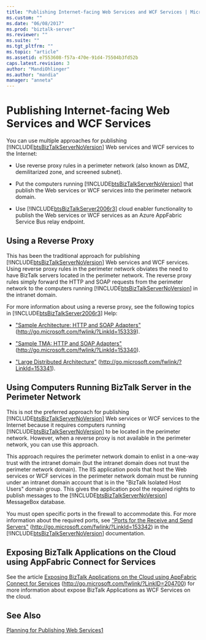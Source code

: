 ```yaml
---
title: "Publishing Internet-facing Web Services and WCF Services | Microsoft Docs"
ms.custom: ""
ms.date: "06/08/2017"
ms.prod: "biztalk-server"
ms.reviewer: ""
ms.suite: ""
ms.tgt_pltfrm: ""
ms.topic: "article"
ms.assetid: e7553608-f57a-470e-91d4-75504b3fd52b
caps.latest.revision: 3
author: "MandiOhlinger"
ms.author: "mandia"
manager: "anneta"
---
```

# Publishing Internet-facing Web Services and WCF Services
You can use multiple approaches for publishing [!INCLUDE[btsBizTalkServerNoVersion](../includes/btsbiztalkservernoversion-md.md)] Web services and WCF services to the Internet:  
  
-   Use reverse proxy rules in a perimeter network (also known as DMZ, demilitarized zone, and screened subnet).  
  
-   Put the computers running [!INCLUDE[btsBizTalkServerNoVersion](../includes/btsbiztalkservernoversion-md.md)] that publish the Web services or WCF services into the perimeter network domain.  
  
-   Use [!INCLUDE[btsBizTalkServer2006r3](../includes/btsbiztalkserver2006r3-md.md)] cloud enabler functionality to publish the Web services or WCF services as an Azure AppFabric Service Bus relay endpoint.  
  
## Using a Reverse Proxy  
 This has been the traditional approach for publishing [!INCLUDE[btsBizTalkServerNoVersion](../includes/btsbiztalkservernoversion-md.md)] Web services and WCF services. Using reverse proxy rules in the perimeter network obviates the need to have BizTalk servers located in the perimeter network. The reverse proxy rules simply forward the HTTP and SOAP requests from the perimeter network to the computers running [!INCLUDE[btsBizTalkServerNoVersion](../includes/btsbiztalkservernoversion-md.md)] in the intranet domain.  
  
 For more information about using a reverse proxy, see the following topics in [!INCLUDE[btsBizTalkServer2006r3](../includes/btsbiztalkserver2006r3-md.md)] Help:  
  
-   ["Sample Architecture: HTTP and SOAP Adapters"](http://go.microsoft.com/fwlink/?LinkId=153339) (http://go.microsoft.com/fwlink/?LinkId=153339).  
  
-   ["Sample TMA: HTTP and SOAP Adapters"](http://go.microsoft.com/fwlink/?LinkId=153340) (http://go.microsoft.com/fwlink/?LinkId=153340).  
  
-   ["Large Distributed Architecture"](http://go.microsoft.com/fwlink/?LinkId=153341) (http://go.microsoft.com/fwlink/?LinkId=153341).  
  
## Using Computers Running BizTalk Server in the Perimeter Network  
 This is not the preferred approach for publishing [!INCLUDE[btsBizTalkServerNoVersion](../includes/btsbiztalkservernoversion-md.md)] Web services or WCF services to the Internet because it requires computers running [!INCLUDE[btsBizTalkServerNoVersion](../includes/btsbiztalkservernoversion-md.md)] to be located in the perimeter network. However, when a reverse proxy is not available in the perimeter network, you can use this approach.  
  
 This approach requires the perimeter network domain to enlist in a one-way trust with the intranet domain (but the intranet domain does not trust the perimeter network domain). The IIS application pools that host the Web services or WCF services in the perimeter network domain must be running under an intranet domain account that is in the "BizTalk Isolated Host Users" domain group. This gives the application pool the required rights to publish messages to the [!INCLUDE[btsBizTalkServerNoVersion](../includes/btsbiztalkservernoversion-md.md)] MessageBox database.  
  
 You must open specific ports in the firewall to accommodate this. For more information about the required ports, see ["Ports for the Receive and Send Servers"](http://go.microsoft.com/fwlink/?LinkId=153342) (http://go.microsoft.com/fwlink/?LinkId=153342) in the [!INCLUDE[btsBizTalkServerNoVersion](../includes/btsbiztalkservernoversion-md.md)] documentation.  
  
## Exposing BizTalk Applications on the Cloud using AppFabric Connect for Services  
 See the article [Exposing BizTalk Applications on the Cloud using AppFabric Connect for Services](http://go.microsoft.com/fwlink/?LinkID=204700) (http://go.microsoft.com/fwlink/?LinkID=204700) for more information about expose BizTalk Applications as WCF Services on the cloud.  
  
## See Also  
 [Planning for Publishing Web Services1](../technical-guides/planning-for-publishing-web-services1.md)